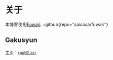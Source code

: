 # 关于
本博客使用[Fuwari](https://github.com/saicaca/fuwari).
::github{repo="saicaca/fuwari"}
## Gakusyun
主页：[gxj62.cn](https://gxj62.cn)